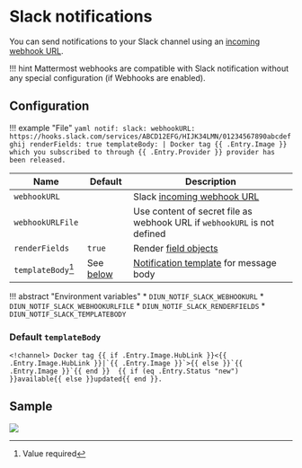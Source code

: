 # Slack notifications

You can send notifications to your Slack channel using an [incoming webhook URL](https://api.slack.com/messaging/webhooks).

!!! hint
    Mattermost webhooks are compatible with Slack notification without any special configuration (if Webhooks are enabled).

## Configuration

!!! example "File"
    ```yaml
    notif:
      slack:
        webhookURL: https://hooks.slack.com/services/ABCD12EFG/HIJK34LMN/01234567890abcdefghij
        renderFields: true
        templateBody: |
          Docker tag {{ .Entry.Image }} which you subscribed to through {{ .Entry.Provider }} provider has been released.
    ```

| Name               | Default                            | Description                                                                               |
|--------------------|------------------------------------|-------------------------------------------------------------------------------------------|
| `webhookURL`       |                                    | Slack [incoming webhook URL](https://api.slack.com/messaging/webhooks)                    |
| `webhookURLFile`   |                                    | Use content of secret file as webhook URL if `webhookURL` is not defined                  |
| `renderFields`     | `true`                             | Render [field objects](https://api.slack.com/messaging/composing/layouts#stack_of_blocks) |
| `templateBody`[^1] | See [below](#default-templatebody) | [Notification template](../faq.md#notification-template) for message body                 |

!!! abstract "Environment variables"
    * `DIUN_NOTIF_SLACK_WEBHOOKURL`
    * `DIUN_NOTIF_SLACK_WEBHOOKURLFILE`
    * `DIUN_NOTIF_SLACK_RENDERFIELDS`
    * `DIUN_NOTIF_SLACK_TEMPLATEBODY`

### Default `templateBody`

```
<!channel> Docker tag {{ if .Entry.Image.HubLink }}<{{ .Entry.Image.HubLink }}|`{{ .Entry.Image }}`>{{ else }}`{{ .Entry.Image }}`{{ end }}  {{ if (eq .Entry.Status "new") }}available{{ else }}updated{{ end }}.
```

## Sample

![](../assets/notif/slack.png)

[^1]: Value required
